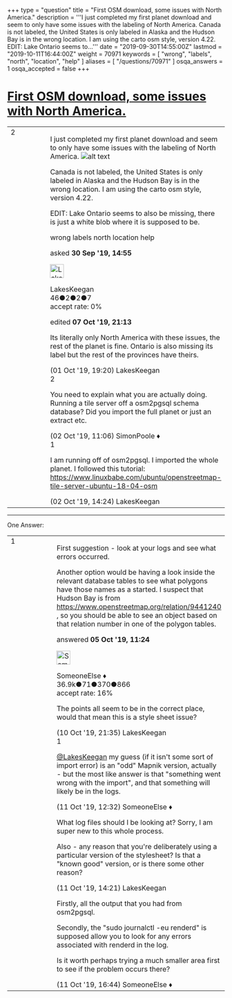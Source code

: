 +++
type = "question"
title = "First OSM download, some issues with North America."
description = '''I just completed my first planet download and seem to only have some issues with the labeling of North America.   Canada is not labeled, the United States is only labeled in Alaska and the Hudson Bay is in the wrong location. I am using the carto osm style, version 4.22.  EDIT: Lake Ontario seems to...'''
date = "2019-09-30T14:55:00Z"
lastmod = "2019-10-11T16:44:00Z"
weight = 70971
keywords = [ "wrong", "labels", "north", "location", "help" ]
aliases = [ "/questions/70971" ]
osqa_answers = 1
osqa_accepted = false
+++

<div class="headNormal">

# [First OSM download, some issues with North America.](/questions/70971/first-osm-download-some-issues-with-north-america)

</div>

<div id="main-body">

<div id="askform">

<table id="question-table" style="width:100%;">
<colgroup>
<col style="width: 50%" />
<col style="width: 50%" />
</colgroup>
<tbody>
<tr>
<td style="width: 30px; vertical-align: top"><div class="vote-buttons">
<span id="post-70971-upvote" class="ajax-command post-vote up" rel="nofollow" title="I like this post (click again to cancel)"> </span>
<div id="post-70971-score" class="post-score" title="current number of votes">
2
</div>
<span id="post-70971-downvote" class="ajax-command post-vote down" rel="nofollow" title="I dont like this post (click again to cancel)"> </span> <span id="favorite-mark" class="ajax-command favorite-mark" rel="nofollow" title="mark/unmark this question as favorite (click again to cancel)"> </span>
<div id="favorite-count" class="favorite-count">
&#10;</div>
</div></td>
<td><div id="item-right">
<div class="question-body">
<p>I just completed my first planet download and seem to only have some issues with the labeling of North America. <img src="https://help.openstreetmap.org/upfiles/NorthAmericaProblem.PNG" alt="alt text" /></p>
<p>Canada is not labeled, the United States is only labeled in Alaska and the Hudson Bay is in the wrong location. I am using the carto osm style, version 4.22.</p>
<p>EDIT: Lake Ontario seems to also be missing, there is just a white blob where it is supposed to be.</p>
</div>
<div id="question-tags" class="tags-container tags">
<span class="post-tag tag-link-wrong" rel="tag" title="see questions tagged &#39;wrong&#39;">wrong</span> <span class="post-tag tag-link-labels" rel="tag" title="see questions tagged &#39;labels&#39;">labels</span> <span class="post-tag tag-link-north" rel="tag" title="see questions tagged &#39;north&#39;">north</span> <span class="post-tag tag-link-location" rel="tag" title="see questions tagged &#39;location&#39;">location</span> <span class="post-tag tag-link-help" rel="tag" title="see questions tagged &#39;help&#39;">help</span>
</div>
<div id="question-controls" class="post-controls">
&#10;</div>
<div class="post-update-info-container">
<div class="post-update-info post-update-info-user">
<p>asked <strong>30 Sep '19, 14:55</strong></p>
<img src="https://secure.gravatar.com/avatar/c586e65837086d3f4993593ef9d723fa?s=32&amp;d=identicon&amp;r=g" class="gravatar" width="32" height="32" alt="LakesKeegan&#39;s gravatar image" />
<p><span>LakesKeegan</span><br />
<span class="score" title="46 reputation points">46</span><span title="2 badges"><span class="badge1">●</span><span class="badgecount">2</span></span><span title="2 badges"><span class="silver">●</span><span class="badgecount">2</span></span><span title="7 badges"><span class="bronze">●</span><span class="badgecount">7</span></span><br />
<span class="accept_rate" title="Rate of the user&#39;s accepted answers">accept rate:</span> <span title="LakesKeegan has no accepted answers">0%</span></p>
</img>
</div>
<div class="post-update-info post-update-info-edited">
<p><span> edited <strong>07 Oct '19, 21:13</strong> </span></p>
</div>
</div>
<div id="comments-container-70971" class="comments-container">
<span id="70997"></span>
<div id="comment-70997" class="comment">
<div id="post-70997-score" class="comment-score">
&#10;</div>
<div class="comment-text">
<p>Its literally only North America with these issues, the rest of the planet is fine. Ontario is also missing its label but the rest of the provinces have theirs.</p>
</div>
<div id="comment-70997-info" class="comment-info">
<span class="comment-age">(01 Oct '19, 19:20)</span> <span class="comment-user userinfo">LakesKeegan</span>
</div>
</div>
<span id="71009"></span>
<div id="comment-71009" class="comment">
<div id="post-71009-score" class="comment-score">
2
</div>
<div class="comment-text">
<p>You need to explain what you are actually doing. Running a tile server off a osm2pgsql schema database? Did you import the full planet or just an extract etc.</p>
</div>
<div id="comment-71009-info" class="comment-info">
<span class="comment-age">(02 Oct '19, 11:06)</span> <span class="comment-user userinfo">SimonPoole ♦</span>
</div>
</div>
<span id="71015"></span>
<div id="comment-71015" class="comment">
<div id="post-71015-score" class="comment-score">
1
</div>
<div class="comment-text">
<p>I am running off of osm2pgsql. I imported the whole planet. I followed this tutorial: <a href="https://www.linuxbabe.com/ubuntu/openstreetmap-tile-server-ubuntu-18-04-osm">https://www.linuxbabe.com/ubuntu/openstreetmap-tile-server-ubuntu-18-04-osm</a></p>
</div>
<div id="comment-71015-info" class="comment-info">
<span class="comment-age">(02 Oct '19, 14:24)</span> <span class="comment-user userinfo">LakesKeegan</span>
</div>
</div>
</div>
<div id="comment-tools-70971" class="comment-tools">
&#10;</div>
<div class="clear">
&#10;</div>
<div id="comment-70971-form-container" class="comment-form-container">
&#10;</div>
<div class="clear">
&#10;</div>
</div></td>
</tr>
</tbody>
</table>

------------------------------------------------------------------------

<div class="tabBar">

<span id="sort-top"></span>

<div class="headQuestions">

One Answer:

</div>

</div>

<span id="71045"></span>

<div id="answer-container-71045" class="answer">

<table style="width:100%;">
<colgroup>
<col style="width: 50%" />
<col style="width: 50%" />
</colgroup>
<tbody>
<tr>
<td style="width: 30px; vertical-align: top"><div class="vote-buttons">
<span id="post-71045-upvote" class="ajax-command post-vote up" rel="nofollow" title="I like this post (click again to cancel)"> </span>
<div id="post-71045-score" class="post-score" title="current number of votes">
1
</div>
<span id="post-71045-downvote" class="ajax-command post-vote down" rel="nofollow" title="I dont like this post (click again to cancel)"> </span>
</div></td>
<td><div class="item-right">
<div class="answer-body">
<p>First suggestion - look at your logs and see what errors occurred.</p>
<p>Another option would be having a look inside the relevant database tables to see what polygons have those names as a started. I suspect that Hudson Bay is from <a href="https://www.openstreetmap.org/relation/9441240">https://www.openstreetmap.org/relation/9441240</a> , so you should be able to see an object based on that relation number in one of the polygon tables.</p>
</div>
<div class="answer-controls post-controls">
&#10;</div>
<div class="post-update-info-container">
<div class="post-update-info post-update-info-user">
<p>answered <strong>05 Oct '19, 11:24</strong></p>
<img src="https://secure.gravatar.com/avatar/0bf1aa22f7f5e045b0eb8beb79fe7907?s=32&amp;d=identicon&amp;r=g" class="gravatar" width="32" height="32" alt="SomeoneElse&#39;s gravatar image" />
<p><span>SomeoneElse ♦</span><br />
<span class="score" title="36866 reputation points"><span>36.9k</span></span><span title="71 badges"><span class="badge1">●</span><span class="badgecount">71</span></span><span title="370 badges"><span class="silver">●</span><span class="badgecount">370</span></span><span title="866 badges"><span class="bronze">●</span><span class="badgecount">866</span></span><br />
<span class="accept_rate" title="Rate of the user&#39;s accepted answers">accept rate:</span> <span title="SomeoneElse has 228 accepted answers">16%</span></p>
</div>
</div>
<div id="comments-container-71045" class="comments-container">
<span id="71095"></span>
<div id="comment-71095" class="comment">
<div id="post-71095-score" class="comment-score">
&#10;</div>
<div class="comment-text">
<p>The points all seem to be in the correct place, would that mean this is a style sheet issue?</p>
</div>
<div id="comment-71095-info" class="comment-info">
<span class="comment-age">(10 Oct '19, 21:35)</span> <span class="comment-user userinfo">LakesKeegan</span>
</div>
</div>
<span id="71108"></span>
<div id="comment-71108" class="comment">
<div id="post-71108-score" class="comment-score">
1
</div>
<div class="comment-text">
<p><a href="https://help.openstreetmap.org/users/17253/lakeskeegan">@LakesKeegan</a> my guess (if it isn't some sort of import error) is an "odd" Mapnik version, actually - but the most like answer is that "something went wrong with the import", and that something will likely be in the logs.</p>
</div>
<div id="comment-71108-info" class="comment-info">
<span class="comment-age">(11 Oct '19, 12:32)</span> <span class="comment-user userinfo">SomeoneElse ♦</span>
</div>
</div>
<span id="71109"></span>
<div id="comment-71109" class="comment">
<div id="post-71109-score" class="comment-score">
&#10;</div>
<div class="comment-text">
<p>What log files should I be looking at? Sorry, I am super new to this whole process.</p>
<p>Also - any reason that you're deliberately using a particular version of the stylesheet? Is that a "known good" version, or is there some other reason?</p>
</div>
<div id="comment-71109-info" class="comment-info">
<span class="comment-age">(11 Oct '19, 14:21)</span> <span class="comment-user userinfo">LakesKeegan</span>
</div>
</div>
<span id="71112"></span>
<div id="comment-71112" class="comment">
<div id="post-71112-score" class="comment-score">
&#10;</div>
<div class="comment-text">
<p>Firstly, all the output that you had from osm2pgsql.</p>
<p>Secondly, the "sudo journalctl -eu renderd" is supposed allow you to look for any errors associated with renderd in the log.</p>
<p>Is it worth perhaps trying a much smaller area first to see if the problem occurs there?</p>
</div>
<div id="comment-71112-info" class="comment-info">
<span class="comment-age">(11 Oct '19, 16:44)</span> <span class="comment-user userinfo">SomeoneElse ♦</span>
</div>
</div>
</div>
<div id="comment-tools-71045" class="comment-tools">
&#10;</div>
<div class="clear">
&#10;</div>
<div id="comment-71045-form-container" class="comment-form-container">
&#10;</div>
<div class="clear">
&#10;</div>
</div></td>
</tr>
</tbody>
</table>

</div>

<div class="paginator-container-left">

</div>

</div>

</div>

